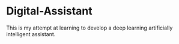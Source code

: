 # Digital-Assistant
This is my attempt at learning to develop a  deep learning artificially intelligent assistant.
